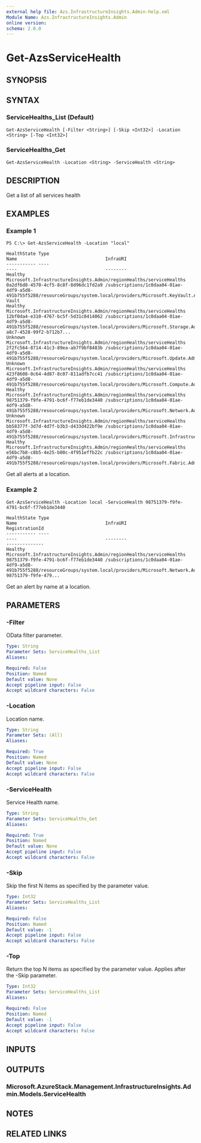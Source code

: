 ```yaml
---
external help file: Azs.InfrastructureInsights.Admin-help.xml
Module Name: Azs.InfrastructureInsights.Admin
online version: 
schema: 2.0.0
---
```


# Get-AzsServiceHealth

## SYNOPSIS

## SYNTAX

### ServiceHealths_List (Default)
```
Get-AzsServiceHealth [-Filter <String>] [-Skip <Int32>] -Location <String> [-Top <Int32>]
```

### ServiceHealths_Get
```
Get-AzsServiceHealth -Location <String> -ServiceHealth <String>
```

## DESCRIPTION
Get a list of all services health

## EXAMPLES

### Example 1
```
PS C:\> Get-AzsServiceHealth -Location "local"

HealthState Type                                                                Name                                 InfraURI
----------- ----                                                                ----                                 --------
Healthy     Microsoft.InfrastructureInsights.Admin/regionHealths/serviceHealths 0a2df6d8-4570-4cf5-8c8f-8d96dc1fd2a9 /subscriptions/1c0daa04-01ae-4df9-a5d8-491b755f5288/resourceGroups/system.local/providers/Microsoft.KeyVault.Admin/locations/local/infraRoles/Key Vault
Healthy     Microsoft.InfrastructureInsights.Admin/regionHealths/serviceHealths 12bf0da4-e310-4767-bc5f-5d31c0414062 /subscriptions/1c0daa04-01ae-4df9-a5d8-491b755f5288/resourceGroups/system.local/providers/Microsoft.Storage.Admin/farms/f1031738-a8c7-4528-99f2-b712b7...
Unknown     Microsoft.InfrastructureInsights.Admin/regionHealths/serviceHealths 2f2fc564-8714-41c3-89ea-ab7f9bf8483b /subscriptions/1c0daa04-01ae-4df9-a5d8-491b755f5288/resourceGroups/system.local/providers/Microsoft.Update.Admin/updateLocations/local/infraRoles/Updates
Unknown     Microsoft.InfrastructureInsights.Admin/regionHealths/serviceHealths 423f8608-0c64-4d87-8c07-811adfb7cc41 /subscriptions/1c0daa04-01ae-4df9-a5d8-491b755f5288/resourceGroups/system.local/providers/Microsoft.Compute.Admin/infraRoles/Compute
Healthy     Microsoft.InfrastructureInsights.Admin/regionHealths/serviceHealths 98751379-f9fe-4791-bc6f-f77eb1de3440 /subscriptions/1c0daa04-01ae-4df9-a5d8-491b755f5288/resourceGroups/system.local/providers/Microsoft.Network.Admin/infraRoles/Network
Unknown     Microsoft.InfrastructureInsights.Admin/regionHealths/serviceHealths bb58377f-3d7d-4d7f-b3b3-d433d422bf9e /subscriptions/1c0daa04-01ae-4df9-a5d8-491b755f5288/resourceGroups/system.local/providers/Microsoft.InfrastructureInsights.Admin/regionHealths/local/i...
Healthy     Microsoft.InfrastructureInsights.Admin/regionHealths/serviceHealths e56bc7b8-c8b5-4e25-b00c-4f951effb22c /subscriptions/1c0daa04-01ae-4df9-a5d8-491b755f5288/resourceGroups/system.local/providers/Microsoft.Fabric.Admin/fabricLocations/local/infraRoles/Capa...
```

Get all alerts at a location.

### Example 2
```
Get-AzsServiceHealth -Location local -ServiceHealth 98751379-f9fe-4791-bc6f-f77eb1de3440

HealthState Type                                                                Name                                 InfraURI                                                                                                                             RegistrationId
----------- ----                                                                ----                                 --------                                                                                                                             --------------
Healthy     Microsoft.InfrastructureInsights.Admin/regionHealths/serviceHealths 98751379-f9fe-4791-bc6f-f77eb1de3440 /subscriptions/1c0daa04-01ae-4df9-a5d8-491b755f5288/resourceGroups/system.local/providers/Microsoft.Network.Admin/infraRoles/Network 98751379-f9fe-479...
```

Get an alert by name at a location.

## PARAMETERS

### -Filter
OData filter parameter.

```yaml
Type: String
Parameter Sets: ServiceHealths_List
Aliases: 

Required: False
Position: Named
Default value: None
Accept pipeline input: False
Accept wildcard characters: False
```

### -Location
Location name.

```yaml
Type: String
Parameter Sets: (All)
Aliases: 

Required: True
Position: Named
Default value: None
Accept pipeline input: False
Accept wildcard characters: False
```

### -ServiceHealth
Service Health name.

```yaml
Type: String
Parameter Sets: ServiceHealths_Get
Aliases: 

Required: True
Position: Named
Default value: None
Accept pipeline input: False
Accept wildcard characters: False
```

### -Skip
Skip the first N items as specified by the parameter value.

```yaml
Type: Int32
Parameter Sets: ServiceHealths_List
Aliases: 

Required: False
Position: Named
Default value: -1
Accept pipeline input: False
Accept wildcard characters: False
```

### -Top
Return the top N items as specified by the parameter value.
Applies after the -Skip parameter.

```yaml
Type: Int32
Parameter Sets: ServiceHealths_List
Aliases: 

Required: False
Position: Named
Default value: -1
Accept pipeline input: False
Accept wildcard characters: False
```

## INPUTS

## OUTPUTS

### Microsoft.AzureStack.Management.InfrastructureInsights.Admin.Models.ServiceHealth

## NOTES

## RELATED LINKS

